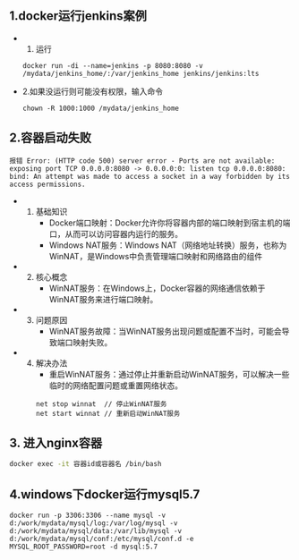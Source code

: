 ## 1.docker运行jenkins案例
- 1. 运行
    ```
    docker run -di --name=jenkins -p 8080:8080 -v /mydata/jenkins_home/:/var/jenkins_home jenkins/jenkins:lts
    ```
- 2.如果没运行则可能没有权限，输入命令
    ```
    chown -R 1000:1000 /mydata/jenkins_home
    ```
## 2.容器启动失败
```
报错 Error: (HTTP code 500) server error - Ports are not available: exposing port TCP 0.0.0.0:8080 -> 0.0.0.0:0: listen tcp 0.0.0.0:8080: bind: An attempt was made to access a socket in a way forbidden by its access permissions.

```
- 1. 基础知识
        - Docker端口映射：Docker允许你将容器内部的端口映射到宿主机的端口，从而可以访问容器内运行的服务。
        - Windows NAT服务：Windows NAT（网络地址转换）服务，也称为WinNAT，是Windows中负责管理端口映射和网络路由的组件
- 2. 核心概念
        - WinNAT服务：在Windows上，Docker容器的网络通信依赖于WinNAT服务来进行端口映射。
- 3. 问题原因
        - WinNAT服务故障：当WinNAT服务出现问题或配置不当时，可能会导致端口映射失败。
- 4. 解决办法
        - 重启WinNAT服务：通过停止并重新启动WinNAT服务，可以解决一些临时的网络配置问题或重置网络状态。
        ```
        net stop winnat  // 停止WinNAT服务
        net start winnat // 重新启动WinNAT服务
        ```
## 3. 进入nginx容器
```sh
docker exec -it 容器id或容器名 /bin/bash
```
## 4.windows下docker运行mysql5.7
```
docker run -p 3306:3306 --name mysql -v d:/work/mydata/mysql/log:/var/log/mysql -v d:/work/mydata/mysql/data:/var/lib/mysql -v d:/work/mydata/mysql/conf:/etc/mysql/conf.d -e MYSQL_ROOT_PASSWORD=root -d mysql:5.7
```